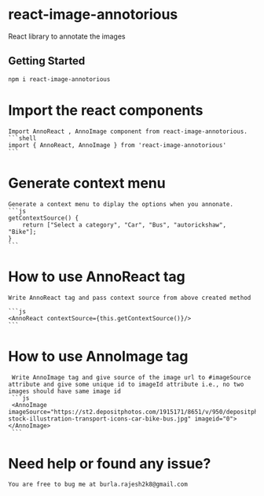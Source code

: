 # react-image-annotorious
React library to annotate the images

## Getting Started
```shell
npm i react-image-annotorious
```

# Import the react components
    Import AnnoReact , AnnoImage component from react-image-annotorious.
    ```shell
    import { AnnoReact, AnnoImage } from 'react-image-annotorious'
    ```
# Generate context menu
    Generate a context menu to diplay the options when you annonate.
    ```js
    getContextSource() {
        return ["Select a category", "Car", "Bus", "autorickshaw", "Bike"];
    }
    ```
# How to use AnnoReact tag
    Write AnnoReact tag and pass context source from above created method
    
    ```js
    <AnnoReact contextSource={this.getContextSource()}/>
    ```
# How to use AnnoImage tag
     Write AnnoImage tag and give source of the image url to #imageSource attribute and give some unique id to imageId attribute i.e., no two images should have same image id
     ```js
     <AnnoImage imageSource="https://st2.depositphotos.com/1915171/8651/v/950/depositphotos_86518008-stock-illustration-transport-icons-car-bike-bus.jpg" imageid="0"></AnnoImage>
     ``` 
# Need help or found any issue?
    You are free to bug me at burla.rajesh2k8@gmail.com
   
    
